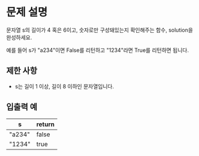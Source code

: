 <h1>문제 설명</h1>

문자열 s의 길이가 4 혹은 6이고, 숫자로만 구성돼있는지 확인해주는 함수, solution을 완성하세요.

예를 들어 s가 "a234"이면 False를 리턴하고 "1234"라면 True를 리턴하면 됩니다.

<h2>제한 사항</h2>

- s는 길이 1 이상, 길이 8 이하인 문자열입니다.

<h2>입출력 예</h2>

|s|return|
|-------|-------|
|"a234"|false|
|"1234"|true|
